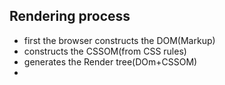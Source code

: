 
## Rendering process

 - first the browser constructs the DOM(Markup)
 - constructs the CSSOM(from CSS rules)
 - generates the Render tree(DOm+CSSOM)
 - 